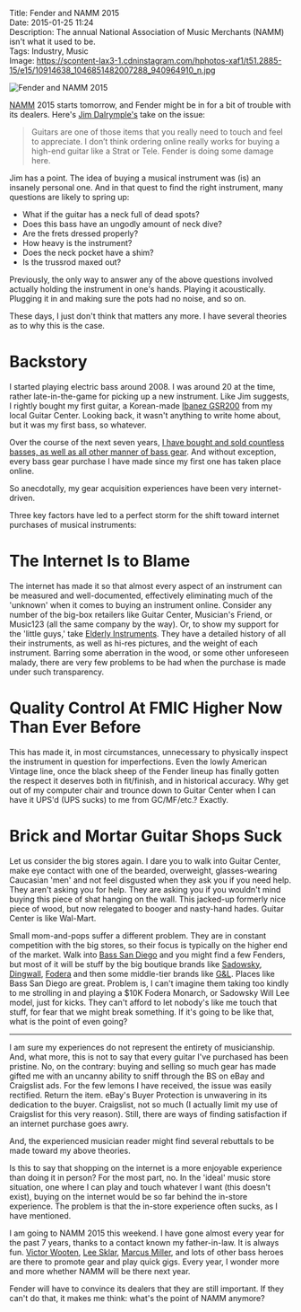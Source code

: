 Title: Fender and NAMM 2015  
Date: 2015-01-25 11:24  
Description: The annual National Association of Music Merchants (NAMM) isn't what it used to be.  
Tags: Industry, Music  
Image: https://scontent-lax3-1.cdninstagram.com/hphotos-xaf1/t51.2885-15/e15/10914638_1046851482007288_940964910_n.jpg  

![Fender and NAMM 2015][fender]

[NAMM][namm] 2015 starts tomorrow, and Fender might be in for a bit of trouble with its dealers. Here's [Jim Dalrymple's][loopinsight] take on the issue:

> Guitars are one of those items that you really need to touch and feel to appreciate. I don’t think ordering online really works for buying a high-end guitar like a Strat or Tele. Fender is doing some damage here.

Jim has a point. The idea of buying a musical instrument was (is) an insanely personal one. And in that quest to find the right instrument, many questions are likely to spring up:

* What if the guitar has a neck full of dead spots?
* Does this bass have an ungodly amount of neck dive?
* Are the frets dressed properly?
* How heavy is the instrument?
* Does the neck pocket have a shim?
* Is the trussrod maxed out?

Previously, the only way to answer any of the above questions involved actually holding the instrument in one's hands. Playing it acoustically. Plugging it in and making sure the pots had no noise, and so on.

These days, I just don't think that matters any more. I have several theories as to why this is the case.

# Backstory

I started playing electric bass around 2008. I was around 20 at the time, rather late-in-the-game for picking up a new instrument. Like Jim suggests, I rightly bought my first guitar, a Korean-made [Ibanez GSR200][guitarcenter] from my local Guitar Center. Looking back, it wasn't anything to write home about, but it was my first bass, so whatever. 

Over the course of the next seven years, [I have bought and sold countless basses, as well as all other manner of bass gear][talkbass]. And without exception, every bass gear purchase I have made since my first one has taken place online.

So anecdotally, my gear acquisition experiences have been very internet-driven. 

Three key factors have led to a perfect storm for the shift toward internet purchases of musical instruments:

# The Internet Is to Blame

The internet has made it so that almost every aspect of an instrument can be measured and well-documented, effectively eliminating much of the 'unknown' when it comes to buying an instrument online. Consider any number of the big-box retailers like Guitar Center, Musician's Friend, or Music123 (all the same company by the way). Or, to show my support for the 'little guys,' take [Elderly Instruments][elderly]. They have a detailed history of all their instruments, as well as hi-res pictures, and the weight of each instrument. Barring some aberration in the wood, or some other unforeseen malady, there are very few problems to be had when the purchase is made under such transparency. 

# Quality Control At FMIC Higher Now Than Ever Before

This has made it, in most circumstances, unnecessary to physically inspect the instrument in question for imperfections. Even the lowly American Vintage line, once the black sheep of the Fender lineup has finally gotten the respect it deserves both in fit/finish, and in historical accuracy. Why get out of my computer chair and trounce down to Guitar Center when I can have it UPS'd (UPS sucks) to me from GC/MF/etc.? Exactly. 

# Brick and Mortar Guitar Shops Suck

Let us consider the big stores again. I dare you to walk into Guitar Center, make eye contact with one of the bearded, overweight, glasses-wearing Caucasian 'men' and not feel disgusted when they ask you if you need help. They aren't asking you for help. They are asking you if you wouldn't mind buying this piece of shat hanging on the wall. This jacked-up formerly nice piece of wood, but now relegated to booger and nasty-hand hades. Guitar Center is like Wal-Mart. 

Small mom-and-pops suffer a different problem. They are in constant competition with the big stores, so their focus is typically on the higher end of the market. Walk into [Bass San Diego][basssandiego] and you might find a few Fenders, but most of it will be stuff by the big boutique brands like [Sadowsky][sadowsky], [Dingwall][dingwallguitars], [Fodera][fodera] and then some middle-tier brands like [G&L][glguitars]. Places like Bass San Diego are great. Problem is, I can't imagine them taking too kindly to me strolling in and playing a $10K Fodera Monarch, or Sadowsky Will Lee model, just for kicks. They can't afford to let nobody's like me touch that stuff, for fear that we might break something. If it's going to be like that, what is the point of even going?

***

I am sure my experiences do not represent the entirety of musicianship. And, what more, this is not to say that every guitar I've purchased has been pristine. No, on the contrary: buying and selling so much gear has made gifted me with an uncanny ability to sniff through the BS on eBay and Craigslist ads. For the few lemons I have received, the issue was easily rectified. Return the item. eBay's Buyer Protection is unwavering in its dedication to the buyer. Craigslist, not so much (I actually limit my use of Craigslist for this very reason). Still, there are ways of finding satisfaction if an internet purchase goes awry. 

And, the experienced musician reader might find several rebuttals to be made toward my above theories. 

Is this to say that shopping on the internet is a more enjoyable experience than doing it in person? For the most part, no. In the 'ideal' music store situation, one where I can play and touch whatever I want (this doesn't exist), buying on the internet would be so far behind the in-store experience. The problem is that the in-store experience often sucks, as I have mentioned.

I am going to NAMM 2015 this weekend. I have gone almost every year for the past 7 years, thanks to a contact known my father-in-law. It is always fun. [Victor Wooten][victorwooten], [Lee Sklar][wikipedia], [Marcus Miller][marcusmiller], and lots of other bass heroes are there to promote gear and play quick gigs. Every year, I wonder more and more whether NAMM will be there next year. 

Fender will have to convince its dealers that they are still important. If they can't do that, it makes me think: what's the point of NAMM anymore?

[basssandiego]: http://basssandiego.com "Bass San Diego"
[dingwallguitars]: http://www.dingwallguitars.com/ "Dingwall Guitars"
[elderly]: http://elderly.com "Elderly Instruments"
[fender]: https://scontent-lax3-1.cdninstagram.com/hphotos-xaf1/t51.2885-15/e15/10914638_1046851482007288_940964910_n.jpg "Fender and Namm 2015"
[fodera]: http://www.fodera.com/ "Fodera Guitars"
[glguitars]: http://www.glguitars.com/ "G&L Guitars"
[guitarcenter]: http://www.guitarcenter.com/Ibanez-GSR200-4-String-Bass-100463976-i1150632.gc "My first bass guitar"
[loopinsight]: http://www.loopinsight.com/2015/01/20/fender-guitars-in-for-a-tough-week-at-namm/ "Jim Dalrymple on NAMM 2015"
[marcusmiller]: http://www.marcusmiller.com/ "Marcus Miller's website"
[namm]: http://www.namm.org "NAMM"
[sadowsky]: http://www.sadowsky.com "Sadowskly Guitars"
[talkbass]: http://www.talkbass.com/members/ac3320.118334/ "My profile page on TalkBass"
[victorwooten]: http://www.victorwooten.com/ "Victor Wooten's website"
[wikipedia]: https://en.wikipedia.org/wiki/Leland_Sklar "Wikipedia: Leland Sklar"